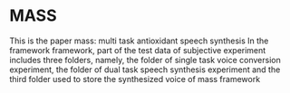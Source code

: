 # MASS
This is the paper mass: multi task antioxidant speech synthesis
In the framework framework, part of the test data of subjective experiment includes three folders, namely, the folder of single task voice conversion experiment, the folder of dual task speech synthesis experiment and the third folder used to store the synthesized voice of mass framework
